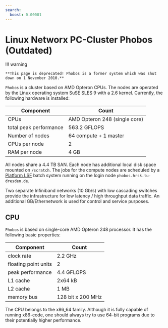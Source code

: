 ```yaml
---
search:
  boost: 0.00001
---
```


# Linux Networx PC-Cluster Phobos (Outdated)

!!! warning

    **This page is deprecated! Phobos is a former system which was shut down on 1 November 2010.**

`Phobos` is a cluster based on AMD Opteron CPUs. The nodes are operated
by the Linux operating system SuSE SLES 9 with a 2.6 kernel. Currently,
the following hardware is installed:

| Component | Count |
|-----------|-------|
|CPUs |AMD Opteron 248 (single core) |
|total peak performance |563.2 GFLOPS |
|Number of nodes |64 compute + 1 master |
|CPUs per node |2 |
|RAM per node |4 GB |

All nodes share a 4.4 TB SAN. Each node has additional local disk space mounted on `/scratch`. The
jobs for the compute nodes are scheduled by a [Platform LSF](platform_lsf.md) batch system running on
the login node `phobos.hrsk.tu-dresden.de`.

Two separate Infiniband networks (10 Gb/s) with low cascading switches provide the infrastructure
for low latency / high throughput data traffic. An additional GB/Ethernetwork is used for control
and service purposes.

## CPU

`Phobos` is based on single-core AMD Opteron 248 processor. It has the
following basic properties:

| Component | Count |
|-----------|-------|
|clock rate |2.2 GHz |
|floating point units |2 |
|peak performance |4.4 GFLOPS |
|L1 cache |2x64 kB |
|L2 cache |1 MB |
|memory bus |128 bit x 200 MHz |

The CPU belongs to the x86_64 family. Although it is fully capable of running x86-code, one should
always try to use 64-bit programs due to their potentially higher performance.
